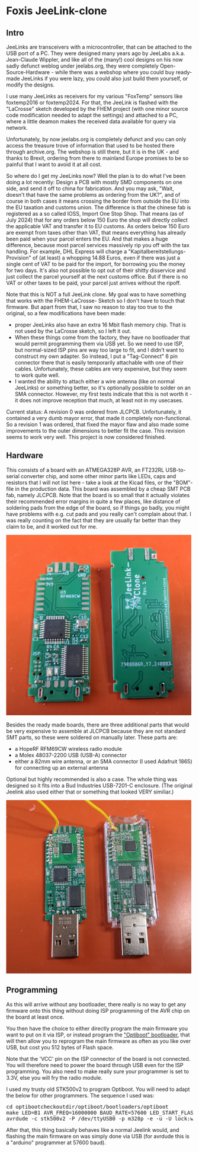 
# Foxis JeeLink-clone

## Intro

JeeLinks are transceivers with a microcontroller, that can be
attached to the USB port of a PC. They were designed many
years ago by JeeLabs a.k.a. Jean-Claude Wippler, and like all
of the (many!) cool designs on his now sadly defunct weblog
under jeelabs.org, they were completely Open-Source-Hardware -
while there was a webshop where you could buy ready-made
JeeLinks if you were lazy, you could also just build them
yourself, or modify the designs.

I use many JeeLinks as receivers for my various "FoxTemp"
sensors like foxtemp2016 or foxtemp2024. For that, the
JeeLink is flashed with the "LaCrosse" sketch developed
by the FHEM project (with one minor source code modification
needed to adapt the settings) and attached to a PC, where
a little deamon makes the received data available for query
via network.

Unfortunately, by now jeelabs.org is completely defunct and
you can only access the treasure trove of information that used
to be hosted there through archive.org. The webshop is still
there, but it is in the UK - and thanks to Brexit, ordering
from there to mainland Europe promises to be so painful that
I want to avoid it at all cost.

So where do I get my JeeLinks now?
Well the plan is to do what I've been doing a lot recently:
Design a PCB with mostly SMD components on one side, and
send it off to china for fabrication. And you may ask,
"Wait, doesn't that have the same problems as ordering
from the UK?", and of course in both cases it means crossing
the border from outside the EU into the EU taxation and
customs union. The difference is that the chinese fab
is registered as a so called IOSS, Import One Stop Shop.
That means (as of July 2024) that for any orders below 150
Euro the shop will directly collect the applicable VAT
and transfer it to EU customs. As orders below 150 Euro
are exempt from taxes other than VAT, that means everything
has already been paid when your parcel enters the EU.
And that makes a huge difference, because most parcel services
massively rip you off with the tax handling. For example,
DHL Express will charge a "Kapitalbereitstellungs-
Provision" of (at least) a whopping 14.88 Euros, even if
there was just a single cent of VAT to be paid for the
import, for borrowing you the money for two days. It's
also not possible to opt out of their shitty disservice
and just collect the parcel yourself at the next customs
office. But if there is no VAT or other taxes to be
paid, your parcel just arrives without the ripoff.

Note that this is NOT a full JeeLink clone. My goal
was to have something that works with the FHEM-LaCrosse-
Sketch so I don't have to touch that firmware. But
apart from that, I saw no reason to stay too true to
the original, so a few modifications have been made:
- proper JeeLinks also have an extra 16 Mbit flash
  memory chip. That is not used by the LaCrosse sketch,
  so I left it out.
- When these things come from the factory, they have
  no bootloader that would permit programming them via
  USB yet. So we need to use ISP, but normal-sized ISP
  pins are way too large to fit, and I didn't want to
  construct my own adapter. So instead, I put a
  "Tag-Connect" 6 pin connector there that is
  easily temporarily attachable with one of their
  cables. Unfortunately, these cables are very
  expensive, but they seem to work quite well.  
- I wanted the ability to attach either a wire antenna
  (like on normal JeeLinks) or something better, so
  it's optionally possible to solder on an SMA
  connector. However, my first tests indicate that
  this is not worth it - it does not improve reception
  that much, at least not in my usecases.

Current status: A revision 0 was ordered from JLCPCB.
Unfortunately, it contained a very dumb mayor error,
that made it completely non-functional. So a
revision 1 was ordered, that fixed the mayor flaw and
also made some improvements to the outer dimensions
to better fit the case. This revision seems to work
very well. This project is now considered finished.

## Hardware

This consists of a board with an ATMEGA328P AVR,
an FT232RL USB-to-serial converter chip, and some
other minor parts like LEDs, caps and resistors
that I will not list here - take a look at the
Kicad files, or the "BOM"-file in the production
data. This board was assembled by a cheap SMT PCB
fab, namely JLCPCB. Note that the board is so small
that it actually violates their recommended error
margins in quite a few places, like distance of
soldering pads from the edge of the board, so if
things go badly, you might have problems with e.g.
cut pads and you really can't complain about that.
I was really counting on the fact that they are
usually far better than they claim to be, and it
worked out for me.

<img src="pics/fromjlcpcb-1.jpg" alt="the board as it arrived from JLCPCB" width="500">

Besides the ready made boards, there are three
additional parts that would be very expensive to
assemble at JLCPCB because they are not standard
SMT parts, so these were soldered on manually
later. These parts are:

* a HopeRF RFM69CW wireless radio module
* a Molex 48037-2200 USB (USB-A) connector
* either a 82mm wire antenna, or an SMA connector
  (I used Adafruit 1865) for connecting up an
  external antenna

Optional but highly recommended is also a case.
The whole thing was designed so it fits into
a Bud Industries USB-7201-C enclosure. (The original
Jeelink also used either that or something that
looked VERY similiar.)

<img src="pics/fullyassembled-1.jpg" alt="the fully assembled device, without and with case" width="500">

## Programming

As this will arrive without any bootloader, there
really is no way to get any firmware onto this
thing without doing ISP programming of the AVR chip
on the board at least once.

You then have the choice to either directly program
the main firmware you want to put on it via ISP, or
instead program the
["Optiboot" bootloader](https://github.com/Optiboot/optiboot),
that will then allow you to reprogram the main firmware
as often as you like over USB, but cost you 512 bytes
of Flash space.

Note that the 'VCC' pin on the ISP connector of the
board is not connected. You will therefore need to
power the board through USB even for the ISP programming.
You also need to make really sure your programmer is set
to 3.3V, else you will fry the radio module.

I used my trusty old STK500v2 to program Optiboot. You
will need to adapt the below for other programmers.
The sequence I used was:

<pre>cd optibootcheckoutdir/optiboot/bootloaders/optiboot
make LED=B1 AVR_FREQ=16000000 BAUD_RATE=57600 LED_START_FLASHES=5 atmega328
avrdude -c stk500v2 -P /dev/ttyUSB0 -p m328p -e -u -U lock:w:0xEF:m -U efuse:w:0xFD:m -U hfuse:w:0xDE:m -U lfuse:w:0xFF:m -U flash:w:optiboot_atmega328.hex -U lock:w:0xEF:m</pre>

After that, this thing basically behaves like a normal
Jeelink would, and flashing the main firmware on was simply
done via USB (for avrdude this is a "arduino" programmer
at 57600 baud).

